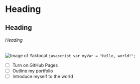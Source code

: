 # Heading
## Heading
###### Heading
![Image of Yaktocat](https://octodex.github.com/images/yaktocat.png)
``` javascript var myVar = "Hello, world!"; ```
- [ ] Turn on GitHub Pages
- [ ] Outline my portfolio
- [ ] Introduce myself to the world
